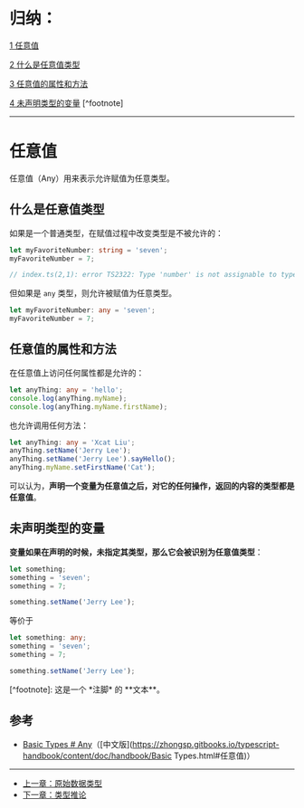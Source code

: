# 归纳：

[1 任意值](#任意值)

[2 什么是任意值类型](#什么是任意值类型)

[3 任意值的属性和方法](#任意值的属性和方法)

[4 未声明类型的变量](#未声明类型的变量) \[^footnote\]

---

# 任意值

任意值（Any）用来表示允许赋值为任意类型。

## 什么是任意值类型

如果是一个普通类型，在赋值过程中改变类型是不被允许的：

```ts
let myFavoriteNumber: string = 'seven';
myFavoriteNumber = 7;

// index.ts(2,1): error TS2322: Type 'number' is not assignable to type 'string'.
```

但如果是 `any` 类型，则允许被赋值为任意类型。

```ts
let myFavoriteNumber: any = 'seven';
myFavoriteNumber = 7;
```

## 任意值的属性和方法

在任意值上访问任何属性都是允许的：

```ts
let anyThing: any = 'hello';
console.log(anyThing.myName);
console.log(anyThing.myName.firstName);
```

也允许调用任何方法：

```ts
let anyThing: any = 'Xcat Liu';
anyThing.setName('Jerry Lee');
anyThing.setName('Jerry Lee').sayHello();
anyThing.myName.setFirstName('Cat');
```

可以认为，**声明一个变量为任意值之后，对它的任何操作，返回的内容的类型都是任意值**。

## 未声明类型的变量

**变量如果在声明的时候，未指定其类型，那么它会被识别为任意值类型**：

```ts
let something;
something = 'seven';
something = 7;

something.setName('Jerry Lee');
```

等价于

```ts
let something: any;
something = 'seven';
something = 7;

something.setName('Jerry Lee');
```

\[^footnote\]: 这是一个 \*注脚\* 的 \*\*文本\*\*。

## 参考

* [Basic Types \# Any](http://www.typescriptlang.org/docs/handbook/basic-types.html#any)（[中文版](https://zhongsp.gitbooks.io/typescript-handbook/content/doc/handbook/Basic Types.html#任意值)）

---

* [上一章：原始数据类型](primitive-data-types.md)
* [下一章：类型推论](type-inference.md)



